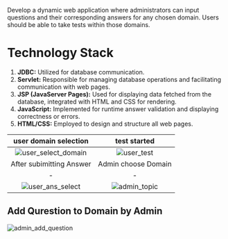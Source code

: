 Develop a dynamic web application where administrators can input questions and their corresponding answers for any chosen domain. Users should be able to take tests within those domains.
# Technology Stack
1. **JDBC:** Utilized for database communication.
2. **Servlet:** Responsible for managing database operations and facilitating communication with web pages.
3. **JSP (JavaServer Pages):** Used for displaying data fetched from the database, integrated with HTML and CSS for rendering.
4. **JavaScript:** Implemented for runtime answer validation and displaying correctness or errors.
5. **HTML/CSS:** Employed to design and structure all web pages.

user domain selection           |  test started
:-------------------------:|:-------------------------:
![user_select_domain](https://github.com/AbhishekPawshekar/MCQ-Contest-By-JDBC-Servlet-JSP/assets/89447125/e2eed1ce-0b67-4502-8c6b-968642f97ee5) | ![user_test](https://github.com/AbhishekPawshekar/MCQ-Contest-By-JDBC-Servlet-JSP/assets/89447125/007f419f-2e12-4183-b586-020bc7f5971c)
After subimitting Answer         |  Admin choose Domain
 -|- 
![user_ans_select](https://github.com/AbhishekPawshekar/MCQ-Contest-By-JDBC-Servlet-JSP/assets/89447125/289b55d8-1810-46bd-a590-afe7d1bbd28f) | ![admin_topic](https://github.com/AbhishekPawshekar/MCQ-Contest-By-JDBC-Servlet-JSP/assets/89447125/35cca7ce-b557-4b0e-b2fd-1005492eaa8f)
Add Qurestion to Domain by Admin
-

![admin_add_question](https://github.com/AbhishekPawshekar/MCQ-Contest-By-JDBC-Servlet-JSP/assets/89447125/1cbf5648-e404-49bd-ba6b-e727dcf4d052)

